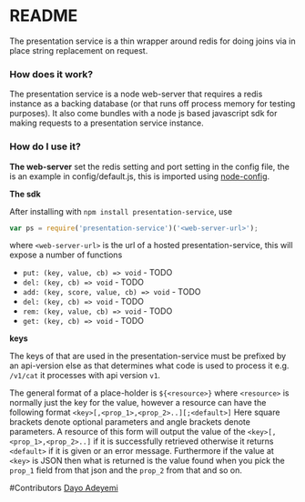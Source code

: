 # README #

The presentation service is a thin wrapper around redis for doing joins via in place string replacement on request.

### How does it work? ###

The presentation service is a node web-server that requires a redis instance as a backing database (or that runs off process memory for testing purposes). It also come bundles with a node js based javascript sdk for making requests to a presentation service instance.

### How do I use it? ###
**The web-server**
 set the redis setting and port setting in the config file, the is an example in config/default.js, this is imported using [node-config](https://www.npmjs.com/package/config).

**The sdk**

After installing with `npm install presentation-service`, use
```javascript
var ps = require('presentation-service')('<web-server-url>');
```
where `<web-server-url>` is the url of a hosted presentation-service, this will expose a number of functions

 - `put: (key, value, cb) => void` - TODO 
 - `del: (key, cb) => void` - TODO
 - `add: (key, score, value, cb) => void` - TODO 
 - `del: (key, cb) => void` - TODO 
 - `rem: (key, value, cb) => void` - TODO 
 - `get: (key, cb) => void` - TODO 

**keys**

The keys of that are used in the presentation-service must be prefixed by an api-version else as that determines what code is used to process it e.g. `/v1/cat` it processes with api version `v1`.

The general format of a place-holder is `${<resource>}` where `<resource>` is normally just the key for the value, however a resource can have the following format
```<key>[,<prop_1>,<prop_2>..][;<default>]```
Here square brackets denote optional parameters and angle brackets denote parameters.
A resource of this form will output the value of the `<key>[,<prop_1>,<prop_2>..]` if it is successfully retrieved otherwise it returns `<default>` if it is given or an error message. Furthermore if the value at `<key>` is JSON then what is returned is the value found when you pick the `prop_1` field from that json and the `prop_2` from that and so on.


#Contributors
[Dayo Adeyemi](https://www.npmjs.com/~dayoadeyemi) 